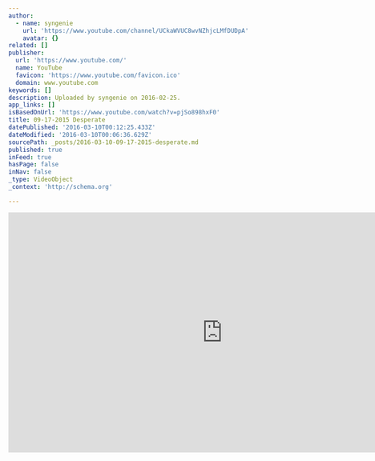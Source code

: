 ```yaml
---
author:
  - name: syngenie
    url: 'https://www.youtube.com/channel/UCkaWVUC8wvNZhjcLMfDUDpA'
    avatar: {}
related: []
publisher:
  url: 'https://www.youtube.com/'
  name: YouTube
  favicon: 'https://www.youtube.com/favicon.ico'
  domain: www.youtube.com
keywords: []
description: Uploaded by syngenie on 2016-02-25.
app_links: []
isBasedOnUrl: 'https://www.youtube.com/watch?v=pjSo898hxF0'
title: 09-17-2015 Desperate
datePublished: '2016-03-10T00:12:25.433Z'
dateModified: '2016-03-10T00:06:36.629Z'
sourcePath: _posts/2016-03-10-09-17-2015-desperate.md
published: true
inFeed: true
hasPage: false
inNav: false
_type: VideoObject
_context: 'http://schema.org'

---
```

<iframe src="https://cdn.embedly.com/widgets/media.html?src=https%3A%2F%2Fwww.youtube.com%2Fembed%2FpjSo898hxF0%3Ffeature%3Doembed&amp;url=https%3A%2F%2Fwww.youtube.com%2Fwatch%3Fv%3DpjSo898hxF0&amp;image=https%3A%2F%2Fi.ytimg.com%2Fvi%2FpjSo898hxF0%2Fhqdefault.jpg&amp;key=b7d04c9b404c499eba89ee7072e1c4f7&amp;type=text%2Fhtml&amp;schema=youtube" width="854" height="480" scrolling="no" frameborder="0" allowfullscreen="allowfullscreen" style=""></iframe>